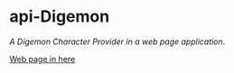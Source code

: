 # api-Digemon

_A Digemon Character Provider in a web page application_.

[Web page in here](https://mohammedboreny.github.io/api-Digemon/)
